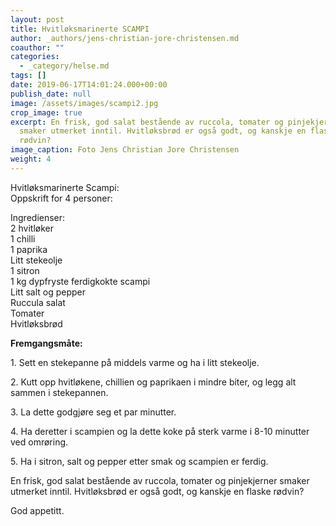 ```yaml
---
layout: post
title: Hvitløksmarinerte SCAMPI
author: _authors/jens-christian-jore-christensen.md
coauthor: ""
categories:
  - _category/helse.md
tags: []
date: 2019-06-17T14:01:24.000+00:00
publish_date: null
image: /assets/images/scampi2.jpg
crop_image: true
excerpt: En frisk, god salat bestående av ruccola, tomater og pinjekjerner
  smaker utmerket inntil. Hvitløksbrød er også godt, og kanskje en flaske
  rødvin?
image_caption: Foto Jens Christian Jore Christensen
weight: 4
---
```

Hvitløksmarinerte Scampi:  
Oppskrift for 4 personer:

Ingredienser:  
2 hvitløker  
1 chilli  
1 paprika  
Litt stekeolje  
1 sitron  
1 kg dypfryste ferdigkokte scampi  
Litt salt og pepper  
Ruccula salat  
Tomater  
Hvitløksbrød

**Fremgangsmåte:**

1\. Sett en stekepanne på middels varme og ha i litt stekeolje.

2\. Kutt opp hvitløkene, chillien og paprikaen i mindre biter, og legg alt sammen i stekepannen.

3\. La dette godgjøre seg et par minutter.

4\. Ha deretter i scampien og la dette koke på sterk varme i 8-10 minutter ved omrøring.

5\. Ha i sitron, salt og pepper etter smak og scampien er ferdig.

En frisk, god salat bestående av ruccola, tomater og pinjekjerner smaker utmerket inntil. Hvitløksbrød er også godt, og kanskje en flaske rødvin?

God appetitt.
